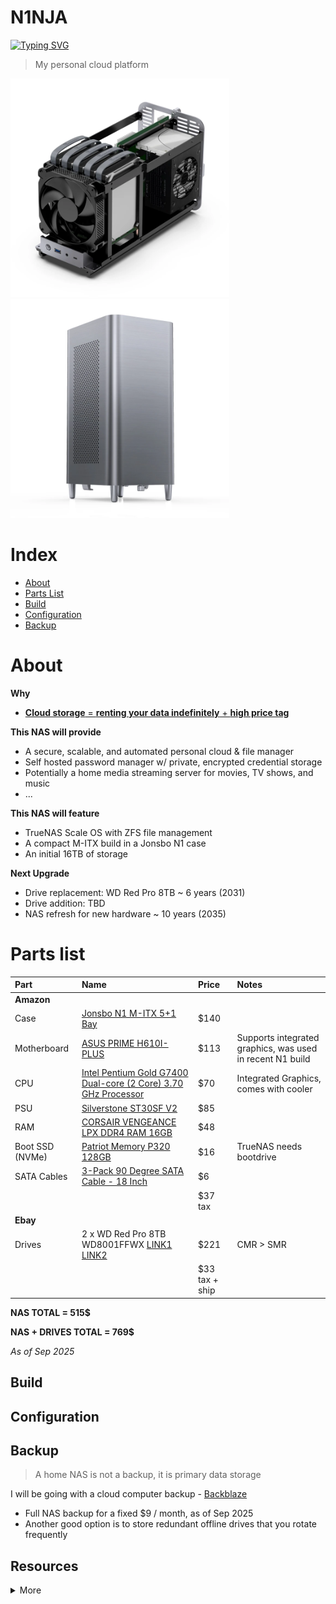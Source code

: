 # N1NJA

[![Typing SVG](https://readme-typing-svg.demolab.com?font=Montserrat&duration=2000&vCenter=true&pause=500&random=true&width=435&height=30&lines=Private+Cloud;Securely+Backed+Up;Always+Accessible;Fully+Automated;Built+to+Scale;Self+Hosted;Your+Data+Your+Control;Future+Proof)](https://git.io/typing-svg)
> My personal cloud platform

<div
<div>
  <img src="./assets/n1open.webp" width="350">
  <img src="./assets/n1closed.webp" width="350">
</div>
<!-- <img src="./assets/p1cmgfrbquj51.jpg" width="700"> -->
</div>

# Index
- [About](#about)
- [Parts List](#parts-list)
- [Build](#build)
- [Configuration](#configuration)
- [Backup](#backup)

# About
**Why**
- [**Cloud storage** = **renting your data indefinitely** + **high price tag**](https://www.google.com/aclk?sa=L&ai=DChsSEwjd8rWKtsOPAxWzM0QIHaI0EUMYACICCAEQABoCZHo&ae=2&co=1&ase=2&gclid=CjwKCAjwlOrFBhBaEiwAw4bYDVFJtEVmHAiWWus9C_fR6T9uFj8nsmqRqwuAlSRycUebBu9VIe9daxoCo-wQAvD_BwE&cid=CAASJeRoM32ydEo4Mj6KEJXtGzYshves0OKPl_nKTWlpffLx7Kn6RNc&cce=2&category=acrcp_v1_71&sig=AOD64_38ICUXGpzQKsSPhOBgZoR0--2NYw&q&nis=4&adurl&ved=2ahUKEwjV5LCKtsOPAxXfOkQIHXtSJNYQ0Qx6BAgLEAE)

**This NAS will provide**
- A secure, scalable, and automated personal cloud & file manager
- Self hosted password manager w/ private, encrypted credential storage
- Potentially a home media streaming server for movies, TV shows, and music
- ...

**This NAS will feature**
- TrueNAS Scale OS with ZFS file management
- A compact M-ITX build in a Jonsbo N1 case
- An initial 16TB of storage

**Next Upgrade**
- Drive replacement: WD Red Pro 8TB ~ 6 years (2031)
- Drive addition: TBD
- NAS refresh for new hardware ~ 10 years (2035)

# Parts list
| Part | Name | Price | Notes |
|:-|:-|:-| :-|
| **Amazon** | | |
| Case | [Jonsbo N1 M-ITX 5+1 Bay](https://www.amazon.com/N1-Mini-ITX-Chassis-Computer-Aluminum/dp/B09WZLHCZG/ref=sr_1_1?crid=1R63EVHLS8ZVR&dib=eyJ2IjoiMSJ9.dmREshv_ch7Utyy-wcbWzWdzcbt1d2cu1GqfLu1j048Lhj76tSJskcfPepIbbd08uW2xfDpyjIJMFigzJR-l5qK-HwAwLgPl2e3UXonzjvuhHlbhbm_eOz6WwX3nCoL4AlevKL4Hy0A82TcN75_TbSfjxcrlvLtPOYED0Xya5nwa2DWxFeltDEdb2dV_o-oU7QMopMka3s1-9BCTFIfucmT_mv9plnXFVhwf5swQFpw.MoLw4Rza8C_jrlpTGynqiAZZvdcHmg67m6tx2JpBJnQ&dib_tag=se&keywords=jonsbo+n1&qid=1757801428&sprefix=jonsbo+n1%2Caps%2C184&sr=8-1) | $140 | |
| Motherboard | [ASUS PRIME H610I-PLUS](https://www.amazon.com/ASUS-PRIME-H610I-PLUS-Motherboard-Mono-out/dp/B09XJQTQN1/ref=sr_1_1?crid=39LFB6UCM3GCK&dib=eyJ2IjoiMSJ9.j5Yw_YU_zxnkaY91q09RsHWbfm3Dc-OPQGDl6mrRyl_JdVGAwkv2iUwS6dwA3FquI-C9iFzxonZY4tLWnU1sCE2tbEmq15Ns-1hla7ofxlwtAc584sTed-xa09f0VD95MZ9pJVmPCRZnbf_y400H3GVYSbV65BRfHH-KWxyIbfciQDOiBUDopUSTR6ncrNVtL217hJsHatmIG1v4xa8kE_zFAnpq9O_uaoUClqV2Yxc.lmpkfZYz1GM-BCjJaZDZRUe11p3htWNurU-Bs4gRydc&dib_tag=se&keywords=ASUS+PRIME+H610I-PLUS+4+SATA&qid=1757113365&sprefix=asus+prime+h610i-plus+4+sata%2Caps%2C258&sr=8-1&ufe=app_do%3Aamzn1.fos.9fe8cbfa-bf43-43d1-a707-3f4e65a4b666) | $113 | Supports integrated graphics, was used in recent N1 build |
| CPU | [Intel Pentium Gold G7400 Dual-core (2 Core) 3.70 GHz Processor](https://www.amazon.com/Intel-Pentium-G7400-Dual-core-Processor/dp/B09Q87W31F/ref=sr_1_1?crid=3N4X3DQUF7F0C&dib=eyJ2IjoiMSJ9.f9SG6SfxVabSpig4qdOcvIjYie7Sy6EFQL1wkzUeDHH5p5hGUxIOQMckYDv3axE8M8ceO4kuWY7hHFymTxXpqSMY_AlKGP92VWGduW859Gjh5OCEz2P1WbliZPv9CD3EUBMThxFzaXHjMP_Hz-Y2PAB8zLwuUXjF-DANtvWM46Fo7g2AAm4wsx-_uUB_lIrP6kLyRZF2oWWCT1yu11haesowswWSqRrZhDlfKjtsWnw.ZkQPUCqtPAgtxkVgQumSex8IBb6v_0s9lq1hrQ6RkFw&dib_tag=se&keywords=Intel+Pentium+Gold+G7400+Dual-core+%282+Core%29+3.70+GHz+Processor+-+Retail+Pack&qid=1757183782&sprefix=intel+pentium+gold+g7400+dual-core+2+core+3.70+ghz+processor+-+retail+pack%2Caps%2C202&sr=8-1) | $70 | Integrated Graphics, comes with cooler |
| PSU | [Silverstone ST30SF V2](https://www.amazon.com/SilverStone-Technology-Factor-Bronze-ST30SF-V2-USA/dp/B07WM92Y4T/ref=sr_1_1?crid=1WPJEHYLYS1G4&dib=eyJ2IjoiMSJ9.VFgvDPRfuKDKCIRoSw_7eIU9uQgc5627dAD6TPHOLAS-4FMeSckLxvbDW_oCOjX-eNYRz-xJBZEAJqCGb5ozUvuLzBOxCGgN-e8IP4INs_feYTFmTpzk8I_JHjlpgVUHuudeoGOpnUW4P6u-wJB-m1PbmhqF-Yr9TNyQEJd6S-jFpx-0TlYqAZptK3wgkHxWyEVK28-KSCoSpS8GDU1rz6nhgVfTKoTcGdI4uEzF7GI.XquHhXNeoGobmuUla0lkO789cqii8gOiSqN97E_pJj8&dib_tag=se&keywords=SilverStone%2BST30SF-V2%2B300%2BW%2BSFX%2B(80%2BPLUS%2BBronze)&qid=1757112835&sprefix=fsp%2B550w%2Bsfx%2Bdagger%2Bpro%2Caps%2C361&sr=8-1&th=1) | $85 | |
| RAM | [CORSAIR VENGEANCE LPX DDR4 RAM 16GB](https://www.amazon.com/Corsair-VENGEANCE-3200MHz-Compatible-Computer/dp/B07RS1G6XW/ref=sr_1_2?crid=2CM7ENCFBYJK9&dib=eyJ2IjoiMSJ9.r1s1DniWVhlIH3HskYkjTaqH5po_p3BXDUHGO-2i_tduc8r5oqUrBmGJC059ZYvruoy5qR7zhiilht-ucMg5TKLT-JbMmmxGF8niXOOKaupYGMl9ZhGlQQ7FAgg_PJPW8TWbF9EEEJP06_rpmZiIW5I7fF38gIW9pa2rvYN8W2xN0uGt9bGc-gczxby5UL19nX7GOYoZiEIowKXWNwkYZgl2MWzy6jn1cyJAMBb5YLA.X_N4GfgtiovvUFdPnNWs9LsJMRRWKBb4TWwTIiYGUg0&dib_tag=se&keywords=Corsair+Vengeance+LPX+DDR4-3200&qid=1757116381&sprefix=corsair+vengeance+lpx+ddr4-3200%2Caps%2C282&sr=8-2) | $48 | |
| Boot SSD (NVMe) | [Patriot Memory P320 128GB](https://www.amazon.com/Patriot-P320-128GB-Internal-SSD/dp/B0D4RD18YV/ref=sr_1_5?crid=30SJVP6YUOR0A&dib=eyJ2IjoiMSJ9.AuUdwiEvQjxl6-O8arMSRacmYP7Epn806LGyiSjFukJgfQUERhsVN4_Gdhsp3klDYhOKq1008zC_Cvzyz3qAYbswYte14GiLjX4-Bkk6E3Yef9vE37FoJylB5Nab5McxiFoJ-wcq5Lhw_w2QoSeYmEusbpuElEDBgzXtkxfXf-f_ecav4KwL2M0X1DJzsg4YA2lcIGdlB0voP0UUEi-TKVF1kq2_SbXuzxc0OvocEfU.wNcctVda978FTY9JJpOIJ5is31RWr1gUgZ0Q5OrZBgE&dib_tag=se&keywords=nvme%2Bssd&qid=1757120200&sprefix=nvme%2Bssd%2Caps%2C234&sr=8-5&th=1) | $16 | TrueNAS needs bootdrive |
| SATA Cables | [3-Pack 90 Degree SATA Cable - 18 Inch](https://www.amazon.com/Cable-Matters-3-Pack-Degree-Right/dp/B018Y2LEBE/ref=sr_1_2_sspa?dib=eyJ2IjoiMSJ9.yBTbe_B6Fd3gQobKzqSSzYafsi24jGyzSP_yihGMzXbSJ1HoQoXeV-bioZjY1Zzu0C8qQPM6yP8LBGYpRnV2CUut62rUAbxSRYhuLHBfEEyxqrzonKO8EZ2DqPQrEq38230MRTkfcBKBz1yNCzYQniXH_Ef876XWUxK3cJuFW0L2mPDqVUQ6ZX5wb8PSEgQYSxnSSk2HY9aid5YumoWgstxLvGx_UH4XYC0rrWQQBbU.xd8c23i_dHl9w3pjJZL9KVra5CZc4s111Ld_dQFD8ko&dib_tag=se&keywords=cable%2Bmatters%2Bsata%2B6gbps%2B18%2Binch&qid=1757139177&sr=8-2-spons&utm_source=chatgpt.com&sp_csd=d2lkZ2V0TmFtZT1zcF9hdGY&th=1) | $6 | |
| | | $37 tax | |
| **Ebay** | | | |
| Drives | 2 x WD Red Pro 8TB WD8001FFWX [LINK1](https://www.ebay.com/itm/267217302405) [LINK2](https://www.ebay.com/itm/286707247051) | $221 | CMR > SMR |
| | |$33 tax + ship  | |

**NAS TOTAL = 515$**

**NAS + DRIVES TOTAL =  769$**

_As of Sep 2025_

## Build
<!-- <p>Install the controller / OLED bases, reset button, trrs jack, controller, and oled.</p> -->
<!-- <p>For the controller use the gold pins and for the OLED use 0.5mm copper wire</p> -->
<!-- <img src="./assets/topcomponents.jpg" width="300" /> -->

## Configuration

## Backup
> A home NAS is not a backup, it is primary data storage

I will be going with a cloud computer backup - [Backblaze](https://www.backblaze.com/cloud-backup/personal)
- Full NAS backup for a fixed $9 / month, as of Sep 2025
- Another good option is to store redundant offline drives that you rotate frequently

## Resources
<details>
<summary>More</summary>
  
- [FUTO Self Managed Guide](https://wiki.futo.org/index.php/Introduction_to_a_Self_Managed_Life:_a_13_hour_%26_28_minute_presentation_by_FUTO_software)
- [HDD Prices](https://diskprices.com/)
- https://github.com/JoeSchmuck/Multi-Report
- [Server dashboard](https://dashy.to/)

Builds
- [estevez N1 Build](https://www.reddit.com/r/HomeServer/comments/1l32zlv/i_built_a_nas/)

</details>
